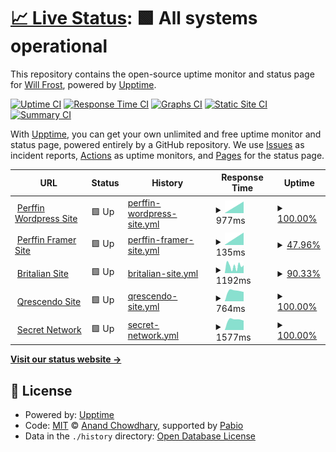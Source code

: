 # [📈 Live Status](https://Frostist.github.io/britalianuptime): <!--live status--> **🟩 All systems operational**

This repository contains the open-source uptime monitor and status page for [Will Frost](WillFrost.co.za), powered by [Upptime](https://github.com/upptime/upptime).

[![Uptime CI](https://github.com/Frostist/britalianuptime/workflows/Uptime%20CI/badge.svg)](https://github.com/Frostist/britalianuptime/actions?query=workflow%3A%22Uptime+CI%22)
[![Response Time CI](https://github.com/Frostist/britalianuptime/workflows/Response%20Time%20CI/badge.svg)](https://github.com/Frostist/britalianuptime/actions?query=workflow%3A%22Response+Time+CI%22)
[![Graphs CI](https://github.com/Frostist/britalianuptime/workflows/Graphs%20CI/badge.svg)](https://github.com/Frostist/britalianuptime/actions?query=workflow%3A%22Graphs+CI%22)
[![Static Site CI](https://github.com/Frostist/britalianuptime/workflows/Static%20Site%20CI/badge.svg)](https://github.com/Frostist/britalianuptime/actions?query=workflow%3A%22Static+Site+CI%22)
[![Summary CI](https://github.com/Frostist/britalianuptime/workflows/Summary%20CI/badge.svg)](https://github.com/Frostist/britalianuptime/actions?query=workflow%3A%22Summary+CI%22)

With [Upptime](https://upptime.js.org), you can get your own unlimited and free uptime monitor and status page, powered entirely by a GitHub repository. We use [Issues](https://github.com/Frostist/britalianuptime/issues) as incident reports, [Actions](https://github.com/Frostist/britalianuptime/actions) as uptime monitors, and [Pages](https://Frostist.github.io/britalianuptime) for the status page.

<!--start: status pages-->
<!-- This summary is generated by Upptime (https://github.com/upptime/upptime) -->
<!-- Do not edit this manually, your changes will be overwritten -->
<!-- prettier-ignore -->
| URL | Status | History | Response Time | Uptime |
| --- | ------ | ------- | ------------- | ------ |
| <img alt="" src="https://icons.duckduckgo.com/ip3/www.perffingroup.com.ico" height="13"> [Perffin Wordpress Site](https://www.perffingroup.com) | 🟩 Up | [perffin-wordpress-site.yml](https://github.com/Frostist/britalianuptime/commits/HEAD/history/perffin-wordpress-site.yml) | <details><summary><img alt="Response time graph" src="./graphs/perffin-wordpress-site/response-time-week.png" height="20"> 977ms</summary><br><a href="https://Frostist.github.io/britalianuptime/history/perffin-wordpress-site"><img alt="Response time 977" src="https://img.shields.io/endpoint?url=https%3A%2F%2Fraw.githubusercontent.com%2FFrostist%2Fbritalianuptime%2FHEAD%2Fapi%2Fperffin-wordpress-site%2Fresponse-time.json"></a><br><a href="https://Frostist.github.io/britalianuptime/history/perffin-wordpress-site"><img alt="24-hour response time 977" src="https://img.shields.io/endpoint?url=https%3A%2F%2Fraw.githubusercontent.com%2FFrostist%2Fbritalianuptime%2FHEAD%2Fapi%2Fperffin-wordpress-site%2Fresponse-time-day.json"></a><br><a href="https://Frostist.github.io/britalianuptime/history/perffin-wordpress-site"><img alt="7-day response time 977" src="https://img.shields.io/endpoint?url=https%3A%2F%2Fraw.githubusercontent.com%2FFrostist%2Fbritalianuptime%2FHEAD%2Fapi%2Fperffin-wordpress-site%2Fresponse-time-week.json"></a><br><a href="https://Frostist.github.io/britalianuptime/history/perffin-wordpress-site"><img alt="30-day response time 977" src="https://img.shields.io/endpoint?url=https%3A%2F%2Fraw.githubusercontent.com%2FFrostist%2Fbritalianuptime%2FHEAD%2Fapi%2Fperffin-wordpress-site%2Fresponse-time-month.json"></a><br><a href="https://Frostist.github.io/britalianuptime/history/perffin-wordpress-site"><img alt="1-year response time 977" src="https://img.shields.io/endpoint?url=https%3A%2F%2Fraw.githubusercontent.com%2FFrostist%2Fbritalianuptime%2FHEAD%2Fapi%2Fperffin-wordpress-site%2Fresponse-time-year.json"></a></details> | <details><summary><a href="https://Frostist.github.io/britalianuptime/history/perffin-wordpress-site">100.00%</a></summary><a href="https://Frostist.github.io/britalianuptime/history/perffin-wordpress-site"><img alt="All-time uptime 100.00%" src="https://img.shields.io/endpoint?url=https%3A%2F%2Fraw.githubusercontent.com%2FFrostist%2Fbritalianuptime%2FHEAD%2Fapi%2Fperffin-wordpress-site%2Fuptime.json"></a><br><a href="https://Frostist.github.io/britalianuptime/history/perffin-wordpress-site"><img alt="24-hour uptime 100.00%" src="https://img.shields.io/endpoint?url=https%3A%2F%2Fraw.githubusercontent.com%2FFrostist%2Fbritalianuptime%2FHEAD%2Fapi%2Fperffin-wordpress-site%2Fuptime-day.json"></a><br><a href="https://Frostist.github.io/britalianuptime/history/perffin-wordpress-site"><img alt="7-day uptime 100.00%" src="https://img.shields.io/endpoint?url=https%3A%2F%2Fraw.githubusercontent.com%2FFrostist%2Fbritalianuptime%2FHEAD%2Fapi%2Fperffin-wordpress-site%2Fuptime-week.json"></a><br><a href="https://Frostist.github.io/britalianuptime/history/perffin-wordpress-site"><img alt="30-day uptime 100.00%" src="https://img.shields.io/endpoint?url=https%3A%2F%2Fraw.githubusercontent.com%2FFrostist%2Fbritalianuptime%2FHEAD%2Fapi%2Fperffin-wordpress-site%2Fuptime-month.json"></a><br><a href="https://Frostist.github.io/britalianuptime/history/perffin-wordpress-site"><img alt="1-year uptime 100.00%" src="https://img.shields.io/endpoint?url=https%3A%2F%2Fraw.githubusercontent.com%2FFrostist%2Fbritalianuptime%2FHEAD%2Fapi%2Fperffin-wordpress-site%2Fuptime-year.json"></a></details>
| <img alt="" src="https://icons.duckduckgo.com/ip3/perffingroup.framer.website.ico" height="13"> [Perffin Framer Site](https://perffingroup.framer.website) | 🟩 Up | [perffin-framer-site.yml](https://github.com/Frostist/britalianuptime/commits/HEAD/history/perffin-framer-site.yml) | <details><summary><img alt="Response time graph" src="./graphs/perffin-framer-site/response-time-week.png" height="20"> 135ms</summary><br><a href="https://Frostist.github.io/britalianuptime/history/perffin-framer-site"><img alt="Response time 135" src="https://img.shields.io/endpoint?url=https%3A%2F%2Fraw.githubusercontent.com%2FFrostist%2Fbritalianuptime%2FHEAD%2Fapi%2Fperffin-framer-site%2Fresponse-time.json"></a><br><a href="https://Frostist.github.io/britalianuptime/history/perffin-framer-site"><img alt="24-hour response time 135" src="https://img.shields.io/endpoint?url=https%3A%2F%2Fraw.githubusercontent.com%2FFrostist%2Fbritalianuptime%2FHEAD%2Fapi%2Fperffin-framer-site%2Fresponse-time-day.json"></a><br><a href="https://Frostist.github.io/britalianuptime/history/perffin-framer-site"><img alt="7-day response time 135" src="https://img.shields.io/endpoint?url=https%3A%2F%2Fraw.githubusercontent.com%2FFrostist%2Fbritalianuptime%2FHEAD%2Fapi%2Fperffin-framer-site%2Fresponse-time-week.json"></a><br><a href="https://Frostist.github.io/britalianuptime/history/perffin-framer-site"><img alt="30-day response time 135" src="https://img.shields.io/endpoint?url=https%3A%2F%2Fraw.githubusercontent.com%2FFrostist%2Fbritalianuptime%2FHEAD%2Fapi%2Fperffin-framer-site%2Fresponse-time-month.json"></a><br><a href="https://Frostist.github.io/britalianuptime/history/perffin-framer-site"><img alt="1-year response time 135" src="https://img.shields.io/endpoint?url=https%3A%2F%2Fraw.githubusercontent.com%2FFrostist%2Fbritalianuptime%2FHEAD%2Fapi%2Fperffin-framer-site%2Fresponse-time-year.json"></a></details> | <details><summary><a href="https://Frostist.github.io/britalianuptime/history/perffin-framer-site">47.96%</a></summary><a href="https://Frostist.github.io/britalianuptime/history/perffin-framer-site"><img alt="All-time uptime 47.96%" src="https://img.shields.io/endpoint?url=https%3A%2F%2Fraw.githubusercontent.com%2FFrostist%2Fbritalianuptime%2FHEAD%2Fapi%2Fperffin-framer-site%2Fuptime.json"></a><br><a href="https://Frostist.github.io/britalianuptime/history/perffin-framer-site"><img alt="24-hour uptime 47.96%" src="https://img.shields.io/endpoint?url=https%3A%2F%2Fraw.githubusercontent.com%2FFrostist%2Fbritalianuptime%2FHEAD%2Fapi%2Fperffin-framer-site%2Fuptime-day.json"></a><br><a href="https://Frostist.github.io/britalianuptime/history/perffin-framer-site"><img alt="7-day uptime 47.96%" src="https://img.shields.io/endpoint?url=https%3A%2F%2Fraw.githubusercontent.com%2FFrostist%2Fbritalianuptime%2FHEAD%2Fapi%2Fperffin-framer-site%2Fuptime-week.json"></a><br><a href="https://Frostist.github.io/britalianuptime/history/perffin-framer-site"><img alt="30-day uptime 47.96%" src="https://img.shields.io/endpoint?url=https%3A%2F%2Fraw.githubusercontent.com%2FFrostist%2Fbritalianuptime%2FHEAD%2Fapi%2Fperffin-framer-site%2Fuptime-month.json"></a><br><a href="https://Frostist.github.io/britalianuptime/history/perffin-framer-site"><img alt="1-year uptime 47.96%" src="https://img.shields.io/endpoint?url=https%3A%2F%2Fraw.githubusercontent.com%2FFrostist%2Fbritalianuptime%2FHEAD%2Fapi%2Fperffin-framer-site%2Fuptime-year.json"></a></details>
| <img alt="" src="https://icons.duckduckgo.com/ip3/britalian.co.za.ico" height="13"> [Britalian Site](https://britalian.co.za) | 🟩 Up | [britalian-site.yml](https://github.com/Frostist/britalianuptime/commits/HEAD/history/britalian-site.yml) | <details><summary><img alt="Response time graph" src="./graphs/britalian-site/response-time-week.png" height="20"> 1192ms</summary><br><a href="https://Frostist.github.io/britalianuptime/history/britalian-site"><img alt="Response time 1192" src="https://img.shields.io/endpoint?url=https%3A%2F%2Fraw.githubusercontent.com%2FFrostist%2Fbritalianuptime%2FHEAD%2Fapi%2Fbritalian-site%2Fresponse-time.json"></a><br><a href="https://Frostist.github.io/britalianuptime/history/britalian-site"><img alt="24-hour response time 1192" src="https://img.shields.io/endpoint?url=https%3A%2F%2Fraw.githubusercontent.com%2FFrostist%2Fbritalianuptime%2FHEAD%2Fapi%2Fbritalian-site%2Fresponse-time-day.json"></a><br><a href="https://Frostist.github.io/britalianuptime/history/britalian-site"><img alt="7-day response time 1192" src="https://img.shields.io/endpoint?url=https%3A%2F%2Fraw.githubusercontent.com%2FFrostist%2Fbritalianuptime%2FHEAD%2Fapi%2Fbritalian-site%2Fresponse-time-week.json"></a><br><a href="https://Frostist.github.io/britalianuptime/history/britalian-site"><img alt="30-day response time 1192" src="https://img.shields.io/endpoint?url=https%3A%2F%2Fraw.githubusercontent.com%2FFrostist%2Fbritalianuptime%2FHEAD%2Fapi%2Fbritalian-site%2Fresponse-time-month.json"></a><br><a href="https://Frostist.github.io/britalianuptime/history/britalian-site"><img alt="1-year response time 1192" src="https://img.shields.io/endpoint?url=https%3A%2F%2Fraw.githubusercontent.com%2FFrostist%2Fbritalianuptime%2FHEAD%2Fapi%2Fbritalian-site%2Fresponse-time-year.json"></a></details> | <details><summary><a href="https://Frostist.github.io/britalianuptime/history/britalian-site">90.33%</a></summary><a href="https://Frostist.github.io/britalianuptime/history/britalian-site"><img alt="All-time uptime 90.33%" src="https://img.shields.io/endpoint?url=https%3A%2F%2Fraw.githubusercontent.com%2FFrostist%2Fbritalianuptime%2FHEAD%2Fapi%2Fbritalian-site%2Fuptime.json"></a><br><a href="https://Frostist.github.io/britalianuptime/history/britalian-site"><img alt="24-hour uptime 90.33%" src="https://img.shields.io/endpoint?url=https%3A%2F%2Fraw.githubusercontent.com%2FFrostist%2Fbritalianuptime%2FHEAD%2Fapi%2Fbritalian-site%2Fuptime-day.json"></a><br><a href="https://Frostist.github.io/britalianuptime/history/britalian-site"><img alt="7-day uptime 90.33%" src="https://img.shields.io/endpoint?url=https%3A%2F%2Fraw.githubusercontent.com%2FFrostist%2Fbritalianuptime%2FHEAD%2Fapi%2Fbritalian-site%2Fuptime-week.json"></a><br><a href="https://Frostist.github.io/britalianuptime/history/britalian-site"><img alt="30-day uptime 90.33%" src="https://img.shields.io/endpoint?url=https%3A%2F%2Fraw.githubusercontent.com%2FFrostist%2Fbritalianuptime%2FHEAD%2Fapi%2Fbritalian-site%2Fuptime-month.json"></a><br><a href="https://Frostist.github.io/britalianuptime/history/britalian-site"><img alt="1-year uptime 90.33%" src="https://img.shields.io/endpoint?url=https%3A%2F%2Fraw.githubusercontent.com%2FFrostist%2Fbritalianuptime%2FHEAD%2Fapi%2Fbritalian-site%2Fuptime-year.json"></a></details>
| <img alt="" src="https://icons.duckduckgo.com/ip3/qrescendo.co.ico" height="13"> [Qrescendo Site](https://qrescendo.co) | 🟩 Up | [qrescendo-site.yml](https://github.com/Frostist/britalianuptime/commits/HEAD/history/qrescendo-site.yml) | <details><summary><img alt="Response time graph" src="./graphs/qrescendo-site/response-time-week.png" height="20"> 764ms</summary><br><a href="https://Frostist.github.io/britalianuptime/history/qrescendo-site"><img alt="Response time 764" src="https://img.shields.io/endpoint?url=https%3A%2F%2Fraw.githubusercontent.com%2FFrostist%2Fbritalianuptime%2FHEAD%2Fapi%2Fqrescendo-site%2Fresponse-time.json"></a><br><a href="https://Frostist.github.io/britalianuptime/history/qrescendo-site"><img alt="24-hour response time 764" src="https://img.shields.io/endpoint?url=https%3A%2F%2Fraw.githubusercontent.com%2FFrostist%2Fbritalianuptime%2FHEAD%2Fapi%2Fqrescendo-site%2Fresponse-time-day.json"></a><br><a href="https://Frostist.github.io/britalianuptime/history/qrescendo-site"><img alt="7-day response time 764" src="https://img.shields.io/endpoint?url=https%3A%2F%2Fraw.githubusercontent.com%2FFrostist%2Fbritalianuptime%2FHEAD%2Fapi%2Fqrescendo-site%2Fresponse-time-week.json"></a><br><a href="https://Frostist.github.io/britalianuptime/history/qrescendo-site"><img alt="30-day response time 764" src="https://img.shields.io/endpoint?url=https%3A%2F%2Fraw.githubusercontent.com%2FFrostist%2Fbritalianuptime%2FHEAD%2Fapi%2Fqrescendo-site%2Fresponse-time-month.json"></a><br><a href="https://Frostist.github.io/britalianuptime/history/qrescendo-site"><img alt="1-year response time 764" src="https://img.shields.io/endpoint?url=https%3A%2F%2Fraw.githubusercontent.com%2FFrostist%2Fbritalianuptime%2FHEAD%2Fapi%2Fqrescendo-site%2Fresponse-time-year.json"></a></details> | <details><summary><a href="https://Frostist.github.io/britalianuptime/history/qrescendo-site">100.00%</a></summary><a href="https://Frostist.github.io/britalianuptime/history/qrescendo-site"><img alt="All-time uptime 100.00%" src="https://img.shields.io/endpoint?url=https%3A%2F%2Fraw.githubusercontent.com%2FFrostist%2Fbritalianuptime%2FHEAD%2Fapi%2Fqrescendo-site%2Fuptime.json"></a><br><a href="https://Frostist.github.io/britalianuptime/history/qrescendo-site"><img alt="24-hour uptime 100.00%" src="https://img.shields.io/endpoint?url=https%3A%2F%2Fraw.githubusercontent.com%2FFrostist%2Fbritalianuptime%2FHEAD%2Fapi%2Fqrescendo-site%2Fuptime-day.json"></a><br><a href="https://Frostist.github.io/britalianuptime/history/qrescendo-site"><img alt="7-day uptime 100.00%" src="https://img.shields.io/endpoint?url=https%3A%2F%2Fraw.githubusercontent.com%2FFrostist%2Fbritalianuptime%2FHEAD%2Fapi%2Fqrescendo-site%2Fuptime-week.json"></a><br><a href="https://Frostist.github.io/britalianuptime/history/qrescendo-site"><img alt="30-day uptime 100.00%" src="https://img.shields.io/endpoint?url=https%3A%2F%2Fraw.githubusercontent.com%2FFrostist%2Fbritalianuptime%2FHEAD%2Fapi%2Fqrescendo-site%2Fuptime-month.json"></a><br><a href="https://Frostist.github.io/britalianuptime/history/qrescendo-site"><img alt="1-year uptime 100.00%" src="https://img.shields.io/endpoint?url=https%3A%2F%2Fraw.githubusercontent.com%2FFrostist%2Fbritalianuptime%2FHEAD%2Fapi%2Fqrescendo-site%2Fuptime-year.json"></a></details>
| <img alt="" src="https://icons.duckduckgo.com/ip3/scrt.network.ico" height="13"> [Secret Network](https://scrt.network) | 🟩 Up | [secret-network.yml](https://github.com/Frostist/britalianuptime/commits/HEAD/history/secret-network.yml) | <details><summary><img alt="Response time graph" src="./graphs/secret-network/response-time-week.png" height="20"> 1577ms</summary><br><a href="https://Frostist.github.io/britalianuptime/history/secret-network"><img alt="Response time 1577" src="https://img.shields.io/endpoint?url=https%3A%2F%2Fraw.githubusercontent.com%2FFrostist%2Fbritalianuptime%2FHEAD%2Fapi%2Fsecret-network%2Fresponse-time.json"></a><br><a href="https://Frostist.github.io/britalianuptime/history/secret-network"><img alt="24-hour response time 1577" src="https://img.shields.io/endpoint?url=https%3A%2F%2Fraw.githubusercontent.com%2FFrostist%2Fbritalianuptime%2FHEAD%2Fapi%2Fsecret-network%2Fresponse-time-day.json"></a><br><a href="https://Frostist.github.io/britalianuptime/history/secret-network"><img alt="7-day response time 1577" src="https://img.shields.io/endpoint?url=https%3A%2F%2Fraw.githubusercontent.com%2FFrostist%2Fbritalianuptime%2FHEAD%2Fapi%2Fsecret-network%2Fresponse-time-week.json"></a><br><a href="https://Frostist.github.io/britalianuptime/history/secret-network"><img alt="30-day response time 1577" src="https://img.shields.io/endpoint?url=https%3A%2F%2Fraw.githubusercontent.com%2FFrostist%2Fbritalianuptime%2FHEAD%2Fapi%2Fsecret-network%2Fresponse-time-month.json"></a><br><a href="https://Frostist.github.io/britalianuptime/history/secret-network"><img alt="1-year response time 1577" src="https://img.shields.io/endpoint?url=https%3A%2F%2Fraw.githubusercontent.com%2FFrostist%2Fbritalianuptime%2FHEAD%2Fapi%2Fsecret-network%2Fresponse-time-year.json"></a></details> | <details><summary><a href="https://Frostist.github.io/britalianuptime/history/secret-network">100.00%</a></summary><a href="https://Frostist.github.io/britalianuptime/history/secret-network"><img alt="All-time uptime 100.00%" src="https://img.shields.io/endpoint?url=https%3A%2F%2Fraw.githubusercontent.com%2FFrostist%2Fbritalianuptime%2FHEAD%2Fapi%2Fsecret-network%2Fuptime.json"></a><br><a href="https://Frostist.github.io/britalianuptime/history/secret-network"><img alt="24-hour uptime 100.00%" src="https://img.shields.io/endpoint?url=https%3A%2F%2Fraw.githubusercontent.com%2FFrostist%2Fbritalianuptime%2FHEAD%2Fapi%2Fsecret-network%2Fuptime-day.json"></a><br><a href="https://Frostist.github.io/britalianuptime/history/secret-network"><img alt="7-day uptime 100.00%" src="https://img.shields.io/endpoint?url=https%3A%2F%2Fraw.githubusercontent.com%2FFrostist%2Fbritalianuptime%2FHEAD%2Fapi%2Fsecret-network%2Fuptime-week.json"></a><br><a href="https://Frostist.github.io/britalianuptime/history/secret-network"><img alt="30-day uptime 100.00%" src="https://img.shields.io/endpoint?url=https%3A%2F%2Fraw.githubusercontent.com%2FFrostist%2Fbritalianuptime%2FHEAD%2Fapi%2Fsecret-network%2Fuptime-month.json"></a><br><a href="https://Frostist.github.io/britalianuptime/history/secret-network"><img alt="1-year uptime 100.00%" src="https://img.shields.io/endpoint?url=https%3A%2F%2Fraw.githubusercontent.com%2FFrostist%2Fbritalianuptime%2FHEAD%2Fapi%2Fsecret-network%2Fuptime-year.json"></a></details>

<!--end: status pages-->

[**Visit our status website →**](https://Frostist.github.io/britalianuptime)

## 📄 License

- Powered by: [Upptime](https://github.com/upptime/upptime)
- Code: [MIT](./LICENSE) © [Anand Chowdhary](https://anandchowdhary.com), supported by [Pabio](https://pabio.com)
- Data in the `./history` directory: [Open Database License](https://opendatacommons.org/licenses/odbl/1-0/)
